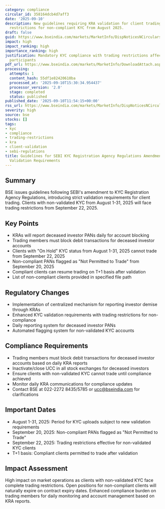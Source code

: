```yaml
---
category: compliance
circular_id: 358164dcb4d7aff3
date: '2025-09-10'
description: New guidelines requiring KRA validation for client trading with specific
  restrictions for non-compliant KYC from August 2025.
draft: false
guid: https://www.bseindia.com/markets/MarketInfo/DispNoticesNCirculars.aspx?Noticeid={1938023F-25FE-42B1-8B22-3746A4361AEF}&noticeno=20250910-24&dt=09/10/2025&icount=24&totcount=55&flag=0
impact: high
impact_ranking: high
importance_ranking: high
justification: Mandatory KYC compliance with trading restrictions affects all market
  participants
pdf_url: https://www.bseindia.com/markets/MarketInfo/DownloadAttach.aspx?id=20250910-24&attachedId=
processing:
  attempts: 1
  content_hash: 55df1e82420610ba
  processed_at: '2025-09-10T15:30:34.954437'
  processor_version: '2.0'
  stage: completed
  status: published
published_date: '2025-09-10T11:54:15+00:00'
rss_url: https://www.bseindia.com/markets/MarketInfo/DispNoticesNCirculars.aspx?Noticeid={1938023F-25FE-42B1-8B22-3746A4361AEF}&noticeno=20250910-24&dt=09/10/2025&icount=24&totcount=55&flag=0
severity: high
source: bse
stocks: []
tags:
- kyc
- compliance
- trading-restrictions
- kra
- client-validation
- sebi-regulations
title: Guidelines for SEBI KYC Registration Agency Regulations Amendment and Client
  Validation Requirements
---
```


## Summary

BSE issues guidelines following SEBI's amendment to KYC Registration Agency Regulations, introducing strict validation requirements for client trading. Clients with non-validated KYC from August 1-31, 2025 will face trading restrictions from September 22, 2025.

## Key Points

- KRAs will report deceased investor PANs daily for account blocking
- Trading members must block debit transactions for deceased investor accounts
- Clients with "On Hold" KYC status from August 1-31, 2025 cannot trade from September 22, 2025
- Non-compliant PANs flagged as "Not Permitted to Trade" from September 20, 2025
- Compliant clients can resume trading on T+1 basis after validation
- List of non-compliant clients provided in specified file path

## Regulatory Changes

- Implementation of centralized mechanism for reporting investor demise through KRAs
- Enhanced KYC validation requirements with trading restrictions for non-compliance
- Daily reporting system for deceased investor PANs
- Automated flagging system for non-validated KYC accounts

## Compliance Requirements

- Trading members must block debit transactions for deceased investor accounts based on daily KRA reports
- Inactivate/close UCC in all stock exchanges for deceased investors
- Ensure clients with non-validated KYC cannot trade until compliance achieved
- Monitor daily KRA communications for compliance updates
- Contact BSE at 022-2272 8435/5785 or ucc@bseindia.com for clarifications

## Important Dates

- August 1-31, 2025: Period for KYC uploads subject to new validation requirements
- September 20, 2025: Non-compliant PANs flagged as "Not Permitted to Trade"
- September 22, 2025: Trading restrictions effective for non-validated KYC clients
- T+1 basis: Compliant clients permitted to trade after validation

## Impact Assessment

High impact on market operations as clients with non-validated KYC face complete trading restrictions. Open positions for non-compliant clients will naturally expire on contract expiry dates. Enhanced compliance burden on trading members for daily monitoring and account management based on KRA reports.
